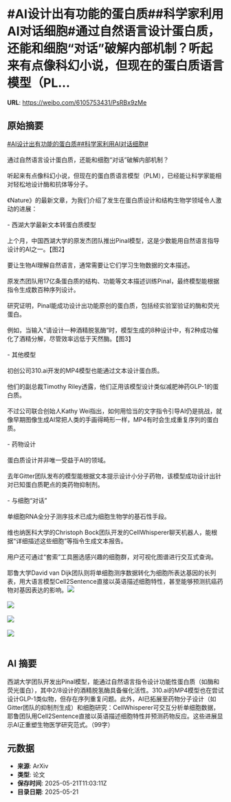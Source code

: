 # #AI设计出有功能的蛋白质##科学家利用AI对话细胞#通过自然语言设计蛋白质，还能和细胞“对话”破解内部机制？听起来有点像科幻小说，但现在的蛋白质语言模型（PL...

**URL**: https://weibo.com/6105753431/PsRBx9zMe

## 原始摘要

<a href="https://m.weibo.cn/search?containerid=231522type%3D1%26t%3D10%26q%3D%23AI%E8%AE%BE%E8%AE%A1%E5%87%BA%E6%9C%89%E5%8A%9F%E8%83%BD%E7%9A%84%E8%9B%8B%E7%99%BD%E8%B4%A8%23&amp;extparam=%23AI%E8%AE%BE%E8%AE%A1%E5%87%BA%E6%9C%89%E5%8A%9F%E8%83%BD%E7%9A%84%E8%9B%8B%E7%99%BD%E8%B4%A8%23" data-hide=""><span class="surl-text">#AI设计出有功能的蛋白质#</span></a><a href="https://m.weibo.cn/search?containerid=231522type%3D1%26t%3D10%26q%3D%23%E7%A7%91%E5%AD%A6%E5%AE%B6%E5%88%A9%E7%94%A8AI%E5%AF%B9%E8%AF%9D%E7%BB%86%E8%83%9E%23&amp;extparam=%23%E7%A7%91%E5%AD%A6%E5%AE%B6%E5%88%A9%E7%94%A8AI%E5%AF%B9%E8%AF%9D%E7%BB%86%E8%83%9E%23" data-hide=""><span class="surl-text">#科学家利用AI对话细胞#</span></a><br><br>通过自然语言设计蛋白质，还能和细胞“对话”破解内部机制？<br><br>听起来有点像科幻小说，但现在的蛋白质语言模型（PLM），已经能让科学家能相对轻松地设计酶和抗体等分子。<br><br>《Nature》的最新文章，为我们介绍了发生在蛋白质设计和结构生物学领域令人激动的进展：<br><br>- 西湖大学最新文本转蛋白质模型<br><br>上个月，中国西湖大学的原发杰团队推出Pinal模型，这是少数能用自然语言指导设计的AI之一。【图2】<br><br>要让生物AI理解自然语言，通常需要让它们学习生物数据的文本描述。<br><br>原发杰团队用17亿条蛋白质的结构、功能等文本描述训练Pinal，最终模型能根据指令生成数百种序列设计。<br><br>研究证明，Pinal能成功设计出功能原创的蛋白质，包括经实验室验证的酶和荧光蛋白。<br><br>例如，当输入“请设计一种酒精脱氢酶”时，模型生成的8种设计中，有2种成功催化了酒精分解，尽管效率远低于天然酶。【图3】<br><br>- 其他模型<br><br>初创公司310.ai开发的MP4模型也能通过文本设计蛋白质。<br><br>他们的副总裁Timothy Riley透露，他们正用该模型设计类似减肥神药GLP-1的蛋白质。<br><br>不过公司联合创始人Kathy Wei指出，如何用恰当的文字指令引导AI仍是挑战，就像早期图像生成AI常把人类的手画得畸形一样，MP4有时会生成重复序列的蛋白质。<br><br>- 药物设计<br><br>蛋白质设计并非唯一受益于AI的领域。<br><br>去年Gitter团队发布的模型能根据文本提示设计小分子药物，该模型成功设计出针对已知蛋白质靶点的类药物抑制剂。<br><br>- 与细胞“对话”<br><br>单细胞RNA全分子测序技术已成为细胞生物学的基石性手段。<br><br>维也纳医科大学的Christoph Bock团队开发的CellWhisperer聊天机器人，能根据“详细描述这些细胞”等指令生成文本报告。<br><br>用户还可通过“套索”工具圈选感兴趣的细胞群，对可视化图谱进行交互式查询。<br><br>耶鲁大学David van Dijk团队则将单细胞测序数据转化为细胞所表达基因的长列表，用大语言模型Cell2Sentence直接以英语描述细胞特性，甚至能够预测抗癌药物对基因表达的影响。<img style="" src="https://tvax1.sinaimg.cn/large/006Fd7o3gy1i1n8pvebfwj30lb0dnqaa.jpg" referrerpolicy="no-referrer"><br><br><img style="" src="https://tvax3.sinaimg.cn/large/006Fd7o3gy1i1n8pxyjylj30x00yq4n8.jpg" referrerpolicy="no-referrer"><br><br><img style="" src="https://tvax1.sinaimg.cn/large/006Fd7o3gy1i1n8pz90cbj30ra0js7gb.jpg" referrerpolicy="no-referrer"><br><br><img style="" src="https://tvax3.sinaimg.cn/large/006Fd7o3gy1i1n8q163j3j30lb0dnn42.jpg" referrerpolicy="no-referrer"><br><br>

## AI 摘要

西湖大学团队开发出Pinal模型，能通过自然语言指令设计功能性蛋白质（如酶和荧光蛋白），其中2/8设计的酒精脱氢酶具备催化活性。310.ai的MP4模型也在尝试设计GLP-1类似物，但存在序列重复问题。此外，AI已拓展至药物分子设计（如Gitter团队的抑制剂生成）和细胞研究：CellWhisperer可交互分析单细胞数据，耶鲁团队用Cell2Sentence直接以英语描述细胞特性并预测药物反应。这些进展显示AI正重塑生物医学研究范式。（99字）

## 元数据

- **来源**: ArXiv
- **类型**: 论文
- **保存时间**: 2025-05-21T11:03:11Z
- **目录日期**: 2025-05-21
